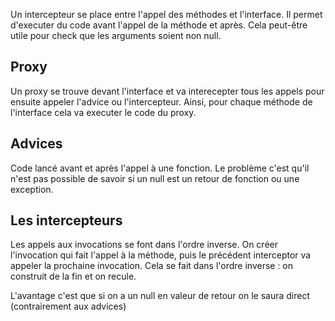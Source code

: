 
Un intercepteur se place entre l'appel des méthodes et l'interface. Il permet d'executer du code
avant l'appel de la méthode et après. Cela peut-être utile pour check que les arguments soient non null.

## Proxy
Un proxy se trouve devant l'interface et va interecepter tous les appels pour ensuite appeler l'advice ou l'intercepteur.
Ainsi, pour chaque méthode de l'interface cela va executer le code du proxy.

## Advices
Code lancé avant et après l'appel à une fonction. Le problème c'est qu'il n'est pas possible de savoir si un null est un retour de fonction ou une exception.

## Les intercepteurs

Les appels aux invocations se font dans l'ordre inverse. On créer l'invocation qui fait l'appel à la méthode, puis le précédent interceptor va appeler la prochaine invocation.
Cela se fait dans l'ordre inverse : on construit de la fin et on recule.

L'avantage c'est que si on a un null en valeur de retour on le saura direct (contrairement aux advices)


